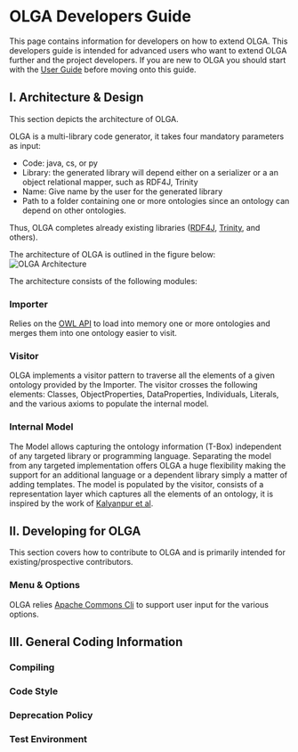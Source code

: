 # OLGA Developers Guide

This page contains information for developers on how to extend OLGA. This developers guide is intended for advanced users who want to extend OLGA further and the project developers. If you are new to OLGA you should start with the [User Guide](https://github.com/EcoStruxure/OLGA/wiki/User-Guide) before moving onto this guide.

## I. Architecture & Design
This section depicts the architecture of OLGA. 

OLGA is a multi-library code generator, it takes four mandatory parameters as input: 
* Code: java, cs, or py
* Library: the generated library will depend either on a serializer or a an object relational mapper, such as RDF4J, Trinity
* Name: Give name by the user for the generated library
* Path to a folder containing one or more ontologies since an ontology can depend on other ontologies.

Thus, OLGA completes already existing libraries ([RDF4J](http://rdf4j.org/), [Trinity](https://bitbucket.org/semiodesk/trinity), and others).

The architecture of OLGA is outlined in the figure below:
![OLGA Architecture](https://github.com/EcoStruxure/OLGA/blob/master/docs/figures/OLGA.png)

The architecture consists of the following modules:

### Importer
Relies on the [OWL API](https://github.com/owlcs/owlapi) to load into memory one or more ontologies and merges them into one ontology easier to visit.

### Visitor
OLGA implements a visitor pattern to traverse all the elements of a given ontology provided by the Importer. The visitor crosses the following elements: Classes, ObjectProperties, DataProperties, Individuals, Literals, and the various
axioms to populate the internal model.

### Internal Model
The Model allows capturing the ontology information (T-Box) independent of any targeted library or programming language. Separating the model from any targeted implementation offers OLGA a huge flexibility making the support for an additional language or a dependent library simply a matter of adding templates. The model is populated by the visitor, consists of a representation layer which captures all the elements of an ontology, it is inspired by the work of [Kalyanpur et al](https://pdfs.semanticscholar.org/5af1/38779ab343a802aa29e93ca96d347f393f7f.pdf).



## II. Developing for OLGA
This section covers how to contribute to OLGA and is primarily intended for existing/prospective contributors.

### Menu & Options
OLGA relies [Apache Commons Cli](https://commons.apache.org/proper/commons-cli/) to support user input for the various options.

## III. General Coding Information
### Compiling
### Code Style
### Deprecation Policy
### Test Environment
